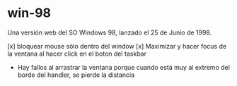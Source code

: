 # win-98
Una versión web del SO Windows 98, lanzado el 25 de Junio de 1998.

[x] bloquear mouse sólo dentro del window
[x] Maximizar y hacer focus de la ventana al hacer click en el boton del taskbar

* Hay fallos al arrastrar la ventana porque cuando está muy al extremo del borde del handler, se pierde la distancia

